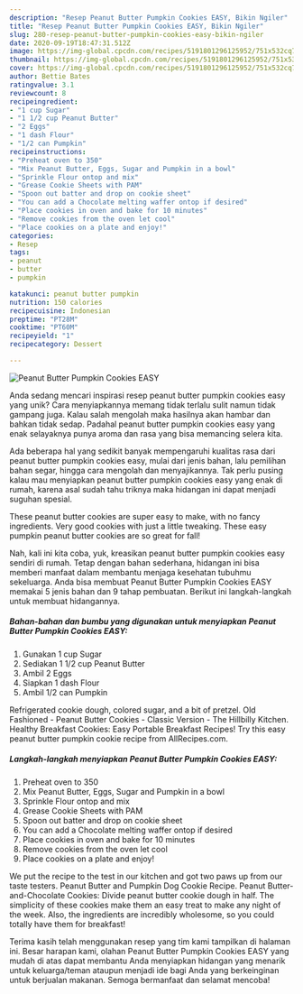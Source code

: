 ```yaml
---
description: "Resep Peanut Butter Pumpkin Cookies EASY, Bikin Ngiler"
title: "Resep Peanut Butter Pumpkin Cookies EASY, Bikin Ngiler"
slug: 280-resep-peanut-butter-pumpkin-cookies-easy-bikin-ngiler
date: 2020-09-19T18:47:31.512Z
image: https://img-global.cpcdn.com/recipes/5191801296125952/751x532cq70/peanut-butter-pumpkin-cookies-easy-recipe-main-photo.jpg
thumbnail: https://img-global.cpcdn.com/recipes/5191801296125952/751x532cq70/peanut-butter-pumpkin-cookies-easy-recipe-main-photo.jpg
cover: https://img-global.cpcdn.com/recipes/5191801296125952/751x532cq70/peanut-butter-pumpkin-cookies-easy-recipe-main-photo.jpg
author: Bettie Bates
ratingvalue: 3.1
reviewcount: 8
recipeingredient:
- "1 cup Sugar"
- "1 1/2 cup Peanut Butter"
- "2 Eggs"
- "1 dash Flour"
- "1/2 can Pumpkin"
recipeinstructions:
- "Preheat oven to 350"
- "Mix Peanut Butter, Eggs, Sugar and Pumpkin in a bowl"
- "Sprinkle Flour ontop and mix"
- "Grease Cookie Sheets with PAM"
- "Spoon out batter and drop on cookie sheet"
- "You can add a Chocolate melting waffer ontop if desired"
- "Place cookies in oven and bake for 10 minutes"
- "Remove cookies from the oven let cool"
- "Place cookies on a plate and enjoy!"
categories:
- Resep
tags:
- peanut
- butter
- pumpkin

katakunci: peanut butter pumpkin 
nutrition: 150 calories
recipecuisine: Indonesian
preptime: "PT28M"
cooktime: "PT60M"
recipeyield: "1"
recipecategory: Dessert

---
```



![Peanut Butter Pumpkin Cookies EASY](https://img-global.cpcdn.com/recipes/5191801296125952/751x532cq70/peanut-butter-pumpkin-cookies-easy-recipe-main-photo.jpg)

Anda sedang mencari inspirasi resep peanut butter pumpkin cookies easy yang unik? Cara menyiapkannya memang tidak terlalu sulit namun tidak gampang juga. Kalau salah mengolah maka hasilnya akan hambar dan bahkan tidak sedap. Padahal peanut butter pumpkin cookies easy yang enak selayaknya punya aroma dan rasa yang bisa memancing selera kita.

Ada beberapa hal yang sedikit banyak mempengaruhi kualitas rasa dari peanut butter pumpkin cookies easy, mulai dari jenis bahan, lalu pemilihan bahan segar, hingga cara mengolah dan menyajikannya. Tak perlu pusing kalau mau menyiapkan peanut butter pumpkin cookies easy yang enak di rumah, karena asal sudah tahu triknya maka hidangan ini dapat menjadi suguhan spesial.

These peanut butter cookies are super easy to make, with no fancy ingredients. Very good cookies with just a little tweaking. These easy pumpkin peanut butter cookies are so great for fall!


Nah, kali ini kita coba, yuk, kreasikan peanut butter pumpkin cookies easy sendiri di rumah. Tetap dengan bahan sederhana, hidangan ini bisa memberi manfaat dalam membantu menjaga kesehatan tubuhmu sekeluarga. Anda bisa membuat Peanut Butter Pumpkin Cookies EASY memakai 5 jenis bahan dan 9 tahap pembuatan. Berikut ini langkah-langkah untuk membuat hidangannya.

<!--inarticleads1-->

##### Bahan-bahan dan bumbu yang digunakan untuk menyiapkan Peanut Butter Pumpkin Cookies EASY:

1. Gunakan 1 cup Sugar
1. Sediakan 1 1/2 cup Peanut Butter
1. Ambil 2 Eggs
1. Siapkan 1 dash Flour
1. Ambil 1/2 can Pumpkin


Refrigerated cookie dough, colored sugar, and a bit of pretzel. Old Fashioned - Peanut Butter Cookies - Classic Version - The Hillbilly Kitchen. Healthy Breakfast Cookies: Easy Portable Breakfast Recipes! Try this easy peanut butter pumpkin cookie recipe from AllRecipes.com. 

<!--inarticleads2-->

##### Langkah-langkah menyiapkan Peanut Butter Pumpkin Cookies EASY:

1. Preheat oven to 350
1. Mix Peanut Butter, Eggs, Sugar and Pumpkin in a bowl
1. Sprinkle Flour ontop and mix
1. Grease Cookie Sheets with PAM
1. Spoon out batter and drop on cookie sheet
1. You can add a Chocolate melting waffer ontop if desired
1. Place cookies in oven and bake for 10 minutes
1. Remove cookies from the oven let cool
1. Place cookies on a plate and enjoy!


We put the recipe to the test in our kitchen and got two paws up from our taste testers. Peanut Butter and Pumpkin Dog Cookie Recipe. Peanut Butter-and-Chocolate Cookies: Divide peanut butter cookie dough in half. The simplicity of these cookies make them an easy treat to make any night of the week. Also, the ingredients are incredibly wholesome, so you could totally have them for breakfast! 

Terima kasih telah menggunakan resep yang tim kami tampilkan di halaman ini. Besar harapan kami, olahan Peanut Butter Pumpkin Cookies EASY yang mudah di atas dapat membantu Anda menyiapkan hidangan yang menarik untuk keluarga/teman ataupun menjadi ide bagi Anda yang berkeinginan untuk berjualan makanan. Semoga bermanfaat dan selamat mencoba!
